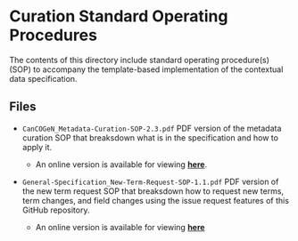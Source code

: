 # <INSERT NAME> Curation Standard Operating Procedures

The contents of this directory include standard operating procedure(s) (SOP) to accompany the template-based implementation of the <INSERT NAME> contextual data specification.

## Files

- `CanCOGeN_Metadata-Curation-SOP-2.3.pdf` 
PDF version of the metadata curation SOP that breaksdown what is in the specification and how to apply it.
  - An online version is available for viewing [**here**](https://docs.google.com/document/d/e/2PACX-1vR4UkqrLaj1-9jxmrNk9mZ4S4Siim8onPHqgdXKd9m1lOroXmekClfPsXlqgFDio1rWZW7lHArSAbOg/pub).

- `General-Specification_New-Term-Request-SOP-1.1.pdf`
PDF version of the new term request SOP that breaksdown how to request new terms, term changes, and field changes using the issue request features of this GitHub repository.
  - An online version is available for viewing [**here**](https://docs.google.com/document/d/e/2PACX-1vSLfdjK53wqgq9kvrPfovwtBOUQGPEOetb4rMq9t1De5A6V1iHrGZzUPfIGp-KXk3_qLiiXLSdEB5tF/pub)
